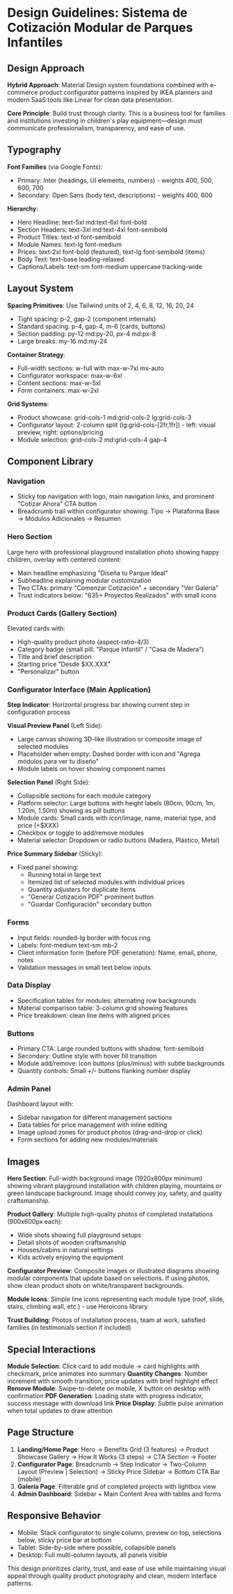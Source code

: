 # Design Guidelines: Sistema de Cotización Modular de Parques Infantiles

## Design Approach

**Hybrid Approach**: Material Design system foundations combined with e-commerce product configurator patterns inspired by IKEA planners and modern SaaS tools like Linear for clean data presentation.

**Core Principle**: Build trust through clarity. This is a business tool for families and institutions investing in children's play equipment—design must communicate professionalism, transparency, and ease of use.

## Typography

**Font Families** (via Google Fonts):
- Primary: Inter (headings, UI elements, numbers) - weights 400, 500, 600, 700
- Secondary: Open Sans (body text, descriptions) - weights 400, 600

**Hierarchy**:
- Hero Headline: text-5xl md:text-6xl font-bold
- Section Headers: text-3xl md:text-4xl font-semibold
- Product Titles: text-xl font-semibold
- Module Names: text-lg font-medium
- Prices: text-2xl font-bold (featured), text-lg font-semibold (items)
- Body Text: text-base leading-relaxed
- Captions/Labels: text-sm font-medium uppercase tracking-wide

## Layout System

**Spacing Primitives**: Use Tailwind units of 2, 4, 6, 8, 12, 16, 20, 24
- Tight spacing: p-2, gap-2 (component internals)
- Standard spacing: p-4, gap-4, m-6 (cards, buttons)
- Section padding: py-12 md:py-20, px-4 md:px-8
- Large breaks: my-16 md:my-24

**Container Strategy**:
- Full-width sections: w-full with max-w-7xl mx-auto
- Configurator workspace: max-w-6xl
- Content sections: max-w-5xl
- Form containers: max-w-2xl

**Grid Systems**:
- Product showcase: grid-cols-1 md:grid-cols-2 lg:grid-cols-3
- Configurator layout: 2-column split (lg:grid-cols-[2fr,1fr]) - left: visual preview, right: options/pricing
- Module selection: grid-cols-2 md:grid-cols-4 gap-4

## Component Library

### Navigation
- Sticky top navigation with logo, main navigation links, and prominent "Cotizar Ahora" CTA button
- Breadcrumb trail within configurator showing: Tipo → Plataforma Base → Módulos Adicionales → Resumen

### Hero Section
Large hero with professional playground installation photo showing happy children, overlay with centered content:
- Main headline emphasizing "Diseña tu Parque Ideal"
- Subheadline explaining modular customization
- Two CTAs: primary "Comenzar Cotización" + secondary "Ver Galería"
- Trust indicators below: "635+ Proyectos Realizados" with small icons

### Product Cards (Gallery Section)
Elevated cards with:
- High-quality product photo (aspect-ratio-4/3)
- Category badge (small pill: "Parque Infantil" / "Casa de Madera")
- Title and brief description
- Starting price "Desde $XX.XXX"
- "Personalizar" button

### Configurator Interface (Main Application)

**Step Indicator**: Horizontal progress bar showing current step in configuration process

**Visual Preview Panel** (Left Side):
- Large canvas showing 3D-like illustration or composite image of selected modules
- Placeholder when empty: Dashed border with icon and "Agrega módulos para ver tu diseño"
- Module labels on hover showing component names

**Selection Panel** (Right Side):
- Collapsible sections for each module category
- Platform selector: Large buttons with height labels (80cm, 90cm, 1m, 1.20m, 1.50m) showing as pill buttons
- Module cards: Small cards with icon/image, name, material type, and price (+$XXX)
- Checkbox or toggle to add/remove modules
- Material selector: Dropdown or radio buttons (Madera, Plástico, Metal)

**Price Summary Sidebar** (Sticky):
- Fixed panel showing:
  - Running total in large text
  - Itemized list of selected modules with individual prices
  - Quantity adjusters for duplicate items
  - "Generar Cotización PDF" prominent button
  - "Guardar Configuración" secondary button

### Forms
- Input fields: rounded-lg border with focus ring
- Labels: font-medium text-sm mb-2
- Client information form (before PDF generation): Name, email, phone, notes
- Validation messages in small text below inputs

### Data Display
- Specification tables for modules: alternating row backgrounds
- Material comparison table: 3-column grid showing features
- Price breakdown: clean line items with aligned prices

### Buttons
- Primary CTA: Large rounded buttons with shadow, font-semibold
- Secondary: Outline style with hover fill transition
- Module add/remove: Icon buttons (plus/minus) with subtle backgrounds
- Quantity controls: Small +/- buttons flanking number display

### Admin Panel
Dashboard layout with:
- Sidebar navigation for different management sections
- Data tables for price management with inline editing
- Image upload zones for product photos (drag-and-drop or click)
- Form sections for adding new modules/materials

## Images

**Hero Section**: Full-width background image (1920x800px minimum) showing vibrant playground installation with children playing, mountains or green landscape background. Image should convey joy, safety, and quality craftsmanship.

**Product Gallery**: Multiple high-quality photos of completed installations (900x600px each):
- Wide shots showing full playground setups
- Detail shots of wooden craftsmanship
- Houses/cabins in natural settings
- Kids actively enjoying the equipment

**Configurator Preview**: Composite images or illustrated diagrams showing modular components that update based on selections. If using photos, show clean product shots on white/transparent backgrounds.

**Module Icons**: Simple line icons representing each module type (roof, slide, stairs, climbing wall, etc.) - use Heroicons library

**Trust Building**: Photos of installation process, team at work, satisfied families (in testimonials section if included)

## Special Interactions

**Module Selection**: Click card to add module → card highlights with checkmark, price animates into summary
**Quantity Changes**: Number increment with smooth transition, price updates with brief highlight effect
**Remove Module**: Swipe-to-delete on mobile, X button on desktop with confirmation
**PDF Generation**: Loading state with progress indicator, success message with download link
**Price Display**: Subtle pulse animation when total updates to draw attention

## Page Structure

1. **Landing/Home Page**: Hero → Benefits Grid (3 features) → Product Showcase Gallery → How It Works (3 steps) → CTA Section → Footer
2. **Configurator Page**: Breadcrumb → Step Indicator → Two-Column Layout (Preview | Selection) → Sticky Price Sidebar → Bottom CTA Bar (mobile)
3. **Galería Page**: Filterable grid of completed projects with lightbox view
4. **Admin Dashboard**: Sidebar + Main Content Area with tables and forms

## Responsive Behavior

- Mobile: Stack configurator to single column, preview on top, selections below, sticky price bar at bottom
- Tablet: Side-by-side where possible, collapsible panels
- Desktop: Full multi-column layouts, all panels visible

This design prioritizes clarity, trust, and ease of use while maintaining visual appeal through quality product photography and clean, modern interface patterns.